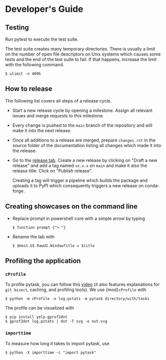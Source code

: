 # Developer's Guide

## Testing

Run pytest to execute the test suite.

The test suite creates many temporary directories. There is usually a limit on the
number of open file descriptors on Unix systems which causes some tests and the end of
the test suite to fail. If that happens, increase the limit with the following command.

```console
$ ulimit -n 4096
```

## How to release

The following list covers all steps of a release cycle.

- Start a new release cycle by opening a milestone. Assign all relevant issues and merge
  requests to this milestone.

- Every change is pushed to the `main` branch of the repository and will make it into
  the next release.

- Once all additions to a release are merged, prepare `changes.rst` in the source folder
  of the documentation listing all changes which made it into the release.

- Go to the [release tab](https://github.com/pytask-dev/pytask/releases). Create a new
  release by clicking on "Draft a new release" and add a tag named `vx.x.x` on `main`
  and make it also the release title. Click on "Publish release".

  Creating a tag will trigger a pipeline which builds the package and uploads it to PyPI
  which consequently triggers a new release on conda-forge.

## Creating showcases on the command line

- Replace prompt in powershell core with a simple arrow by typing

  ```console
  $ function prompt {"> "}
  ```

- Rename the tab with

  ```console
  $ $Host.UI.RawUI.WindowTitle = $title
  ```

## Profiling the application

### `cProfile`

To profile pytask, you can follow this
[video](https://www.youtube.com/watch?v=qiZyDLEJHh0) (it also features explanations for
`git bisect`, caching, and profiling tools). We use {mod}`cProfile` with

```console
$ python -m cProfile -o log.pstats -m pytask directory/with/tasks
```

The profile can be visualized with

```console
$ pip install yelp-gprof2dot
$ gprof2dot log.pstats | dot -T svg -o out.svg
```

### `importtime`

To measure how long it takes to import pytask, use

```console
$ python -X importtime -c "import pytask"
```
